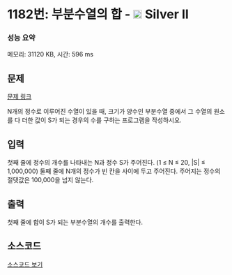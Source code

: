 # 1182번: 부분수열의 합 - <img src="https://static.solved.ac/tier_small/9.svg" style="height:20px" /> Silver II

<!-- performance -->
### 성능 요약
메모리: 31120 KB, 시간: 596 ms
<!-- end -->

## 문제

[문제 링크](https://boj.kr/1182)


<p>N개의 정수로 이루어진 수열이 있을 때, 크기가 양수인 부분수열 중에서 그 수열의 원소를 다 더한 값이 S가 되는 경우의 수를 구하는 프로그램을 작성하시오.</p>



## 입력


<p>첫째 줄에 정수의 개수를 나타내는 N과 정수 S가 주어진다. (1 ≤ N ≤ 20, |S| ≤ 1,000,000) 둘째 줄에 N개의 정수가 빈 칸을 사이에 두고 주어진다. 주어지는 정수의 절댓값은 100,000을 넘지 않는다.</p>



## 출력


<p>첫째 줄에 합이 S가 되는 부분수열의 개수를 출력한다.</p>



## 소스코드

[소스코드 보기](부분수열의%20합.py)
